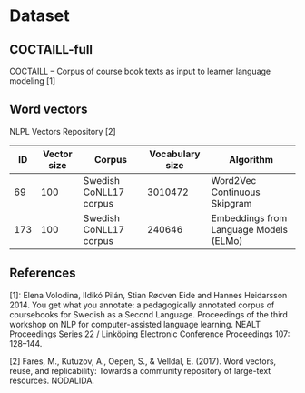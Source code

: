 # Dataset

## COCTAILL-full

COCTAILL – Corpus of course book texts as input to learner language modeling [1]

## Word vectors

NLPL Vectors Repository [2]

|  ID  | Vector size | Corpus                 | Vocabulary size | Algorithm                              |
|------|-------------|------------------------|-----------------|----------------------------------------|
| 69   | 100         | Swedish CoNLL17 corpus | 3010472         | Word2Vec Continuous Skipgram           |
| 173  | 100         | Swedish CoNLL17 corpus | 240646          | Embeddings from Language Models (ELMo) |

## References

[1]: Elena Volodina, Ildikó Pilán, Stian Rødven Eide and Hannes Heidarsson 2014. You get what you
annotate: a pedagogically annotated corpus of coursebooks for Swedish as a Second Language.
Proceedings of the third workshop on NLP for computer-assisted language learning. NEALT
Proceedings Series 22 / Linköping Electronic Conference Proceedings 107: 128–144.

[2] Fares, M., Kutuzov, A., Oepen, S., & Velldal, E. (2017). Word vectors, reuse, and replicability: Towards a community repository of large-text resources. NODALIDA.

